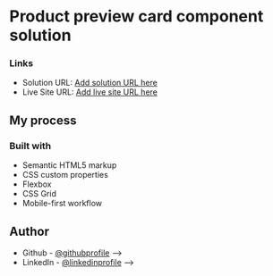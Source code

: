 # Product preview card component solution

### Links

- Solution URL: [Add solution URL here](https://github.com/towhidulislamalif/product-preview-card-component-main)
- Live Site URL: [Add live site URL here](https://your-live-site-url.com)

## My process

### Built with

- Semantic HTML5 markup
- CSS custom properties
- Flexbox
- CSS Grid
- Mobile-first workflow

## Author

<!-- - Website - [Add your name here](https://www.your-site.com) -->

- Github - [@githubprofile](https://github.com/towhidulislamalif) -->
- LinkedIn - [@linkedinprofile](https://www.linkedin.com/in/towhidul-islam-003614165/) -->
